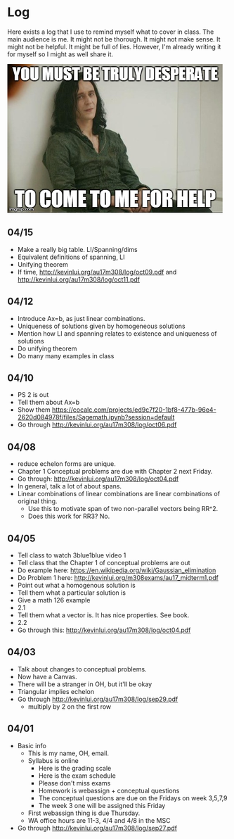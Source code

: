# Log

Here exists a log that I use to remind myself what to cover in class. The main
audience is me. It might not be thorough. It might not make sense. It might not
be helpful. It might be full of lies. However, I'm already writing it for
myself so I might as well share it.

![](./loki.jpg)

## 04/15

- Make a really big table. LI/Spanning/dims
- Equivalent definitions of spanning, LI
- Unifying theorem
- If time, <http://kevinlui.org/au17m308/log/oct09.pdf> and
  <http://kevinlui.org/au17m308/log/oct11.pdf>

## 04/12

- Introduce Ax=b, as just linear combinations.
- Uniqueness of solutions given by homogeneous solutions
- Mention how LI and spanning relates to existence and uniqueness of solutions
- Do unifying theorem
- Do many many examples in class

## 04/10

- PS 2 is out
- Tell them about Ax=b
- Show them
  <https://cocalc.com/projects/ed9c7f20-1bf8-477b-96e4-2620d084978f/files/Sagemath.ipynb?session=default> 
- Go through <http://kevinlui.org/au17m308/log/oct06.pdf>

## 04/08

- reduce echelon forms are unique.
- Chapter 1 Conceptual problems are due with Chapter 2 next Friday.
- Go through: <http://kevinlui.org/au17m308/log/oct04.pdf>
- In general, talk a lot of about spans.
- Linear combinations of linear combinations are linear combinations of
  original thing.
  - Use this to motivate span of two non-parallel vectors being RR^2.
  - Does this work for RR3? No.


## 04/05

- Tell class to watch 3blue1blue video 1
- Tell class that the Chapter 1 of conceptual problems are out
- Do example here: <https://en.wikipedia.org/wiki/Gaussian_elimination>
- Do Problem 1 here: <http://kevinlui.org/m308exams/au17_midterm1.pdf>
- Point out what a homogenous solution is
- Tell them what a particular solution is
- Give a math 126 example
- 2.1
- Tell them what a vector is. It has nice properties. See book.
- 2.2
- Go through this: <http://kevinlui.org/au17m308/log/oct04.pdf>

## 04/03

- Talk about changes to conceptual problems.
- Now have a Canvas.
- There will be a stranger in OH, but it'll be okay
- Triangular implies echelon
- Go through <http://kevinlui.org/au17m308/log/sep29.pdf>
    - multiply by 2 on the first row

## 04/01

- Basic info
    - This is my name, OH, email.
    - Syllabus is online
        - Here is the grading scale
        - Here is the exam schedule
        - Please don't miss exams
        - Homework is webassign + conceptual questions
        - The conceptual questions are due on the Fridays on week 3,5,7,9
        - The week 3 one will be assigned this Friday
    - First webassign thing is due Thursday.
    - WA office hours are 11-3, 4/4 and 4/8 in the MSC
- Go through <http://kevinlui.org/au17m308/log/sep27.pdf>
